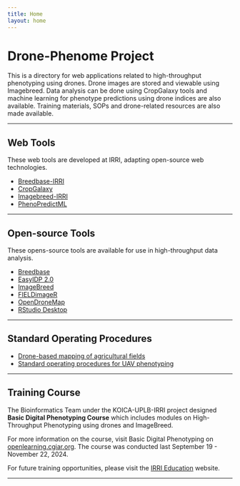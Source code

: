 ```yaml
---
title: Home
layout: home
---
```


# Drone-Phenome Project

This is a directory for web applications related to high-throughput phenotyping using drones. Drone images are stored and viewable using Imagebreed. Data analysis can be done using CropGalaxy tools and machine learning for phenotype predictions using drone indices are also available. Training materials, SOPs and drone-related resources are also made available.

---

## **Web Tools**<br>

These web tools are developed at IRRI, adapting open-source web technologies. 

- <a href="http://breedbase.duckdns.org/" target="_blank">Breedbase-IRRI</a><br>
- <a href="http://cropgalaxy.excellenceinbreeding.org/" target="_blank">CropGalaxy</a><br>
- <a href="http://18.138.161.175:8080" target="_blank">Imagebreed-IRRI</a><br>
- <a href="https://high-throuhghput-phenotyping.streamlit.app/" target="_blank">PhenoPredictML</a><br>

---

## **Open-source Tools**<br>

These opens-source tools are available for use in high-throughput data analysis. 

- <a href="https://breedbase.org/" target="_blank">Breedbase</a><br>
- <a href="https://easyidp.readthedocs.io/en/latest/index.html" target="_blank">EasyIDP 2.0</a><br>
- <a href="https://imagebreed.org/" target="_blank">ImageBreed</a><br>
- <a href="https://github.com/OpenDroneMap/FIELDimageR" target="_blank">FIELDimageR</a><br>
- <a href="https://www.opendronemap.org/" target="_blank">OpenDroneMap</a><br>
- <a href="https://posit.co/download/rstudio-desktop/" target="_blank">RStudio Desktop</a><br>

---

## **Standard Operating Procedures**<br>

- <a href="docs/Drone training manual v1.5.pdf" target="_blank">Drone-based mapping of agricultural fields</a><br>
- <a href="docs/EiB_M4_ SOP-UAV-Phenotyping-12-10-20.pdf" target="_blank">Standard operating procedures for UAV phenotyping</a><br>

---

## **Training Course**<br>

The Bioinformatics Team under the KOICA-UPLB-IRRI project designed **Basic Digital Phenotyping Course** which includes modules on High-Throughput Phenotyping using drones and ImageBreed. <br>

For more information on the course, visit Basic Digital Phenotyping on [openlearning.cgiar.org]. The course was conducted last September 19 - November 22, 2024.<br>

For future training opportunities, please visit the [IRRI Education] website.<br> 

---

[PhenoPredictML]: https://high-throuhghput-phenotyping.streamlit.app/
[ImageBreed@IRRI]: http://18.138.161.175:8080/
[CropGalaxy]: http://cropgalaxy.excellenceinbreeding.org/
[openlearning.cgiar.org]: https://openlearning.cgiar.org/
[IRRI Education]: https://education.irri.org/
[EasyIDP 2.0]: https://easyidp.readthedocs.io/en/latest/index.html
[OpenDroneMap]: https://www.opendronemap.org/
[Breedbase]: https://breedbase.org/
[Breedbase@IRRI]: http://breedbase.duckdns.org/
[RStudio Desktop]: https://posit.co/download/rstudio-desktop/
[ImageBreed]: https://imagebreed.org/
[FIELDimageR]: https://github.com/OpenDroneMap/FIELDimageR

